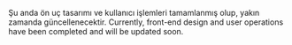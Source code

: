 Şu anda ön uç tasarımı ve kullanıcı işlemleri tamamlanmış olup, yakın zamanda güncellenecektir.
Currently, front-end design and user operations have been completed and will be updated soon.
